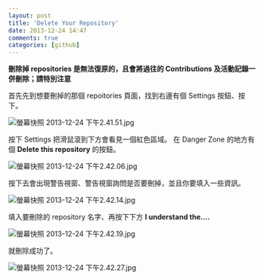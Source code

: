 ```yaml
---
layout: post
title: 'Delete Your Repository'
date: 2013-12-24 14:47
comments: true
categories: [github]
---
```

**刪除掉 repositories 是無法復原的，且會將過往的 Contributions 及活動記錄一併刪除；請特別注意**

首先先到想要刪掉的那個 repoitories 頁面，找到右邊有個 Settings 按鈕、按下。

<img class="center" src="http://user-image.logdown.io/user/4050/blog/4101/post/168778/MgpbB3dSEKNjn2CBwl3D_%E8%9E%A2%E5%B9%95%E5%BF%AB%E7%85%A7%202013-12-24%20%E4%B8%8B%E5%8D%882.41.51.jpg" alt="螢幕快照 2013-12-24 下午2.41.51.jpg">

按下 Settings 把滑鼠滾到下方會看見一個紅色區域。
在 Danger Zone 的地方有個 **Delete this repository** 的按鈕。

<img class="center" src="http://user-image.logdown.io/user/4050/blog/4101/post/168778/JrGpBYC2SgiyWzw2mNx7_%E8%9E%A2%E5%B9%95%E5%BF%AB%E7%85%A7%202013-12-24%20%E4%B8%8B%E5%8D%882.42.06.jpg" alt="螢幕快照 2013-12-24 下午2.42.06.jpg">

按下去會出現警告視窗、警告視窗詢問是否要刪掉，並且你要填入一些資訊。

<img class="center" src="http://user-image.logdown.io/user/4050/blog/4101/post/168778/jrY5xtFwRtWoBkUjHirF_%E8%9E%A2%E5%B9%95%E5%BF%AB%E7%85%A7%202013-12-24%20%E4%B8%8B%E5%8D%882.42.14.jpg" alt="螢幕快照 2013-12-24 下午2.42.14.jpg">

填入要刪除的 repository 名字、再按下下方 **I understand the....** 

<img class="center" src="http://user-image.logdown.io/user/4050/blog/4101/post/168778/g2kr3zyCQ9W1lCdTfpbU_%E8%9E%A2%E5%B9%95%E5%BF%AB%E7%85%A7%202013-12-24%20%E4%B8%8B%E5%8D%882.42.19.jpg" alt="螢幕快照 2013-12-24 下午2.42.19.jpg">

就刪除成功了。

<img class="center" src="http://user-image.logdown.io/user/4050/blog/4101/post/168778/HJOE2wtaTHi5KjBMdqFO_%E8%9E%A2%E5%B9%95%E5%BF%AB%E7%85%A7%202013-12-24%20%E4%B8%8B%E5%8D%882.42.27.jpg" alt="螢幕快照 2013-12-24 下午2.42.27.jpg">